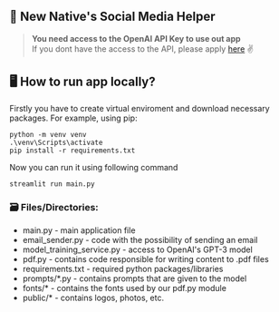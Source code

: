 ## 📱 New Native's Social Media Helper 

> **You need access to the OpenAI API Key to use out app** <br> If you dont have the access to the API, please apply [here](https://beta.openai.com/) ✌️


## 🖥️ How to run app locally?

Firstly you have to create virtual enviroment and download necessary packages. For example, using pip:

```
python -m venv venv
.\venv\Scripts\activate
pip install -r requirements.txt
```

Now you can run it using following command

```
streamlit run main.py
```

### 🗃️ Files/Directories:

* main.py - main application file
* email_sender.py - code with the possibility of sending an email
* model_training_service.py - access to OpenAI's GPT-3 model
* pdf.py - contains code responsible for writing content to .pdf files
* requirements.txt - required python packages/libraries
* prompts/*.py - contains prompts that are given to the model
* fonts/* - contains the fonts used by our pdf.py module
* public/* - contains logos, photos, etc.